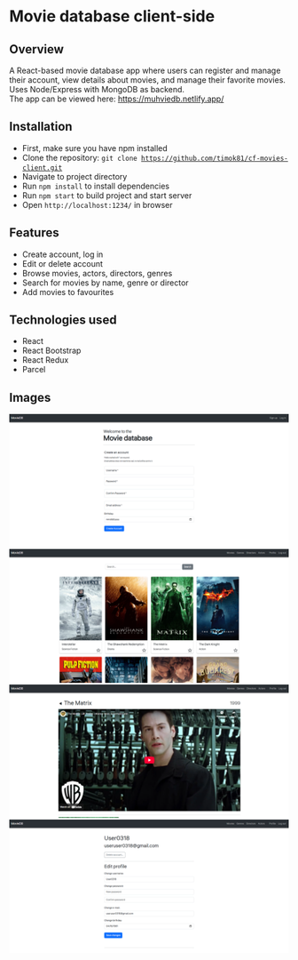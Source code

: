 # Movie database client-side

## Overview

A React-based movie database app where users can register and manage their account, view details about movies, and manage their favorite movies. Uses Node/Express with MongoDB as backend.  
The app can be viewed here: https://muhviedb.netlify.app/

## Installation

 - First, make sure you have npm installed
 - Clone the repository: <code>git clone https://github.com/timok81/cf-movies-client.git</code>
 - Navigate to project directory
 - Run <code>npm install</code> to install dependencies
 - Run <code>npm start</code> to build project and start server
 - Open <code>http://localhost:1234/</code> in browser

## Features

- Create account, log in
- Edit or delete account
- Browse movies, actors, directors, genres
- Search for movies by name, genre or director
- Add movies to favourites

## Technologies used

- React
- React Bootstrap
- React Redux
- Parcel

## Images

![Screenshot of the app](/src/assets/project3_screenshot1.png)
![Screenshot of the app](/src/assets/project3_screenshot2.png)
![Screenshot of the app](/src/assets/project3_screenshot3.png)
![Screenshot of the app](/src/assets/project3_screenshot4.png)